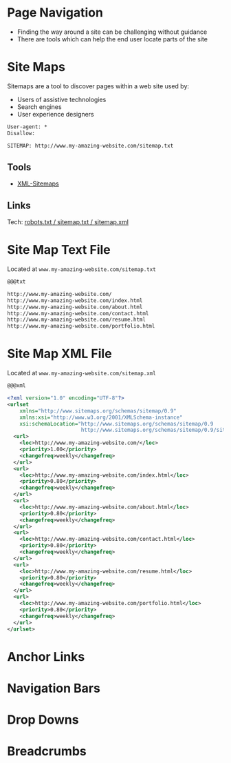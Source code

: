 # Page Navigation

  * Finding the way around a site can be challenging without guidance
  * There are tools which can help the end user locate parts of the site


# Site Maps

Sitemaps are a tool to discover pages within a web site used by:

  * Users of assistive technologies
  * Search engines
  * User experience designers

```txt
User-agent: *
Disallow:

SITEMAP: http://www.my-amazing-website.com/sitemap.txt
```

## Tools
  * [XML-Sitemaps](https://www.xml-sitemaps.com/)

## Links

Tech: [robots.txt / sitemap.txt / sitemap.xml](http://www.my-amazing-website.com/robots-sitemaps.html)

# Site Map Text File

Located at `www.my-amazing-website.com/sitemap.txt`

```txt
@@@txt

http://www.my-amazing-website.com/
http://www.my-amazing-website.com/index.html
http://www.my-amazing-website.com/about.html
http://www.my-amazing-website.com/contact.html
http://www.my-amazing-website.com/resume.html
http://www.my-amazing-website.com/portfolio.html
```

# Site Map XML File

Located at `www.my-amazing-website.com/sitemap.xml`

```xml
@@@xml

<?xml version="1.0" encoding="UTF-8"?>
<urlset
    xmlns="http://www.sitemaps.org/schemas/sitemap/0.9"
    xmlns:xsi="http://www.w3.org/2001/XMLSchema-instance"
    xsi:schemaLocation="http://www.sitemaps.org/schemas/sitemap/0.9
                        http://www.sitemaps.org/schemas/sitemap/0.9/sitemap.xsd">
  <url>
    <loc>http://www.my-amazing-website.com/</loc>
    <priority>1.00</priority>
    <changefreq>weekly</changefreq>
  </url>
  <url>
    <loc>http://www.my-amazing-website.com/index.html</loc>
    <priority>0.80</priority>
    <changefreq>weekly</changefreq>
  </url>
  <url>
    <loc>http://www.my-amazing-website.com/about.html</loc>
    <priority>0.80</priority>
    <changefreq>weekly</changefreq>
  </url>
  <url>
    <loc>http://www.my-amazing-website.com/contact.html</loc>
    <priority>0.80</priority>
    <changefreq>weekly</changefreq>
  </url>
  <url>
    <loc>http://www.my-amazing-website.com/resume.html</loc>
    <priority>0.80</priority>
    <changefreq>weekly</changefreq>
  </url>
  <url>
    <loc>http://www.my-amazing-website.com/portfolio.html</loc>
    <priority>0.80</priority>
    <changefreq>weekly</changefreq>
  </url>
</urlset>
```

# Anchor Links

# Navigation Bars

# Drop Downs

# Breadcrumbs
